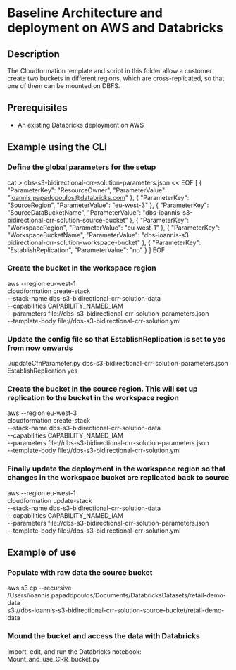 # Baseline Architecture and deployment on AWS and Databricks

## Description
The Cloudformation template and script in this folder allow a customer create two buckets in different regions, which are cross-replicated, so that one of them can be mounted on DBFS.

## Prerequisites
- An existing Databricks deployment on AWS

## Example using the CLI

### Define the global parameters for the setup
cat > dbs-s3-bidirectional-crr-solution-parameters.json << EOF
[
  {
    "ParameterKey": "ResourceOwner",
    "ParameterValue": "ioannis.papadopoulos@databricks.com"
  },
  {
    "ParameterKey": "SourceRegion",
    "ParameterValue": "eu-west-3"
  },
  {
    "ParameterKey": "SourceDataBucketName",
    "ParameterValue": "dbs-ioannis-s3-bidirectional-crr-solution-source-bucket"
  },
  {
    "ParameterKey": "WorkspaceRegion",
    "ParameterValue": "eu-west-1"
  },
  {
    "ParameterKey": "WorkspaceBucketName",
    "ParameterValue": "dbs-ioannis-s3-bidirectional-crr-solution-workspace-bucket"
  },
  {
    "ParameterKey": "EstablishReplication",
    "ParameterValue": "no"
  }
]
EOF

### Create the bucket in the workspace region
aws --region eu-west-1 \
cloudformation create-stack \
--stack-name dbs-s3-bidirectional-crr-solution-data \
--capabilities CAPABILITY_NAMED_IAM \
--parameters file://dbs-s3-bidirectional-crr-solution-parameters.json \
--template-body file://dbs-s3-bidirectional-crr-solution.yml

### Update the config file so that EstablishReplication is set to yes from now onwards
./updateCfnParameter.py dbs-s3-bidirectional-crr-solution-parameters.json EstablishReplication yes

### Create the bucket in the source region. This will set up replication to the bucket in the workspace region
aws --region eu-west-3 \
cloudformation create-stack \
--stack-name dbs-s3-bidirectional-crr-solution-data \
--capabilities CAPABILITY_NAMED_IAM \
--parameters file://dbs-s3-bidirectional-crr-solution-parameters.json \
--template-body file://dbs-s3-bidirectional-crr-solution.yml

### Finally update the deployment in the workspace region so that changes in the workspace bucket are replicated back to source
aws --region eu-west-1 \
cloudformation update-stack \
--stack-name dbs-s3-bidirectional-crr-solution-data \
--capabilities CAPABILITY_NAMED_IAM \
--parameters file://dbs-s3-bidirectional-crr-solution-parameters.json \
--template-body file://dbs-s3-bidirectional-crr-solution.yml

## Example of use

### Populate with raw data the source bucket
aws s3 cp --recursive /Users/ioannis.papadopoulos/Documents/DatabricksDatasets/retail-demo-data \
s3://dbs-ioannis-s3-bidirectional-crr-solution-source-bucket/retail-demo-data

### Mound the bucket and access the data with Databricks
Import, edit, and run the Databricks notebook: Mount_and_use_CRR_bucket.py